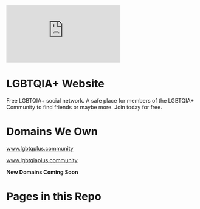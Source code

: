 ![Logo](https://www.lgbtqiaplus.community/image_transcoder.php?o=sys_custom_images&h=7&x=240&y=148)
# LGBTQIA+ Website
Free LGBTQIA+ social network. A safe place for members of the LGBTQIA+ Community to find friends or maybe more. Join today for free.
# Domains We Own
www.lgbtqplus.community

www.lgbtqiaplus.community

**New Domains Coming Soon**
# Pages in this Repo

<!--stackedit_data:
eyJoaXN0b3J5IjpbLTQ0NDc4OTkxNywxMDQyMzczNDExXX0=
-->
